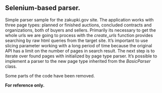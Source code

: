## Selenium-based parser.

Simple parser sample for the zakupki.gov site. The application works with three page types: planned or finished auctions, concluded contracts and organizations, both of buyers and sellers. Primarily its necessary to get the whole urls we are going to process with the *create_urls* function provides searching by raw html queries from the target site. It’s important to use slicing parameter working with a long period of time because the original API has a limit on the number of pages in search result.  The next step is to iterate over found pages with initialized by page type parser. It’s possible to implement a parser to the new page type inherited from the *BasicParser* class.



Some parts of the code have been removed.

**For reference only.** 
